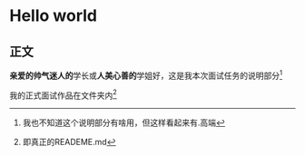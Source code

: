 # Hello world
## 正文
**亲爱的帅气迷人的**学长或**人美心善的**学姐好，这是我本次面试任务的说明部分[^注1]  
[^注1]:我也不知道这个说明部分有啥用，但这样看起来有.高端  

我的正式面试作品在文件夹内[^注2]  
[^注2]:即真正的READEME.md
